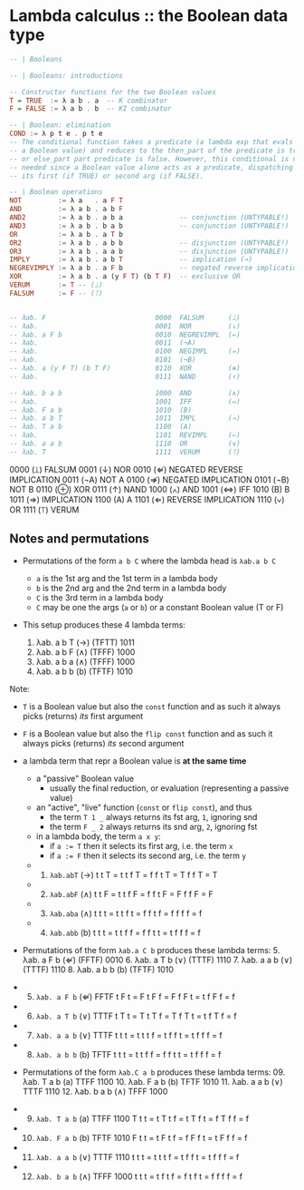 # Lambda calculus :: the Boolean data type

```hs
-- | Booleans

-- | Booleans: introductions

-- Constructor functions for the two Boolean values
T = TRUE  := λ a b . a  -- K combinator
F = FALSE := λ a b . b  -- KI combinator

-- | Boolean: elimination
COND := λ p t e . p t e
-- The conditional function takes a predicate (a lambda exp that evals to
-- a Boolean value) and reduces to the then_part of the predicate is true
-- or else_part part predicate is false. However, this conditional is not
-- needed since a Boolean value alone acts as a predicate, dispatching to
-- its first (if TRUE) or second arg (if FALSE).

-- | Boolean operations
NOT         := λ a   . a F T
AND         := λ a b . a b F
AND2        := λ a b . a b a              -- conjunction (UNTYPABLE!)
AND3        := λ a b . b a b              -- conjunction (UNTYPABLE!)
OR          := λ a b . a T b
OR2         := λ a b . a b b              -- disjunction (UNTYPABLE!)
OR3         := λ a b . a a b              -- disjunction (UNTYPABLE!)
IMPLY       := λ a b . a b T              -- implication (→)
NEGREVIMPLY := λ a b . a F b              -- negated reverse implication (⇍)
XOR         := λ a b . a (y F T) (b T F)  -- exclusive OR
VERUM       := T -- (⟘)
FALSUM      := F -- (⟙)


-- λab. F                           0000  FALSUM      (⟘)
-- λab.                             0001  NOR         (↓)
-- λab. a F b                       0010  NEGREVIMPL  (⇍)
-- λab.                             0011  (¬A)
-- λab.                             0100  NEGIMPL     (⇏)
-- λab.                             0101  (¬B)
-- λab. a (y F T) (b T F)           0110  XOR         (⊕)
-- λab.                             0111  NAND        (↑)

-- λab. b a b                       1000  AND         (∧)
-- λab.                             1001  IFF         (⇔)
-- λab. F a b                       1010  (B)
-- λab. a b T                       1011  IMPL        (⇒)
-- λab. T a b                       1100  (A)
-- λab.                             1101  REVIMPL     (⇐)
-- λab. a a b                       1110  OR          (∨)
-- λab. T                           1111  VERUM       (⟙)
```


0000 (⟘)  FALSUM
0001 (↓)  NOR
0010 (⇍)  NEGATED REVERSE IMPLICATION
0011 (¬A) NOT A
0100 (⇏)  NEGATED IMPLICATION
0101 (¬B) NOT B
0110 (⊕)  XOR
0111 (↑)  NAND
1000 (∧)  AND
1001 (⇔)  IFF
1010 (B)   B
1011 (⇒)  IMPLICATION
1100 (A)   A
1101 (⇐)  REVERSE IMPLICATION
1110 (∨)  OR
1111 (⟙)  VERUM


## Notes and permutations

- Permutations of the form `a b C` where the lambda head is `λab.a b C`
  - `a` is the 1st arg and the 1st term in a lambda body
  - `b` is the 2nd arg and the 2nd term in a lambda body
  - `C` is the 3rd term in a lambda body
  - `C` may be one the args (`a` or `b`) or a constant Boolean value (T or F)

- This setup produces these 4 lambda terms:
  1. λab. a b T  (→)   (TFTT) 1011
  2. λab. a b F  (∧)   (TFFF) 1000
  3. λab. a b a  (∧)   (TFFF) 1000
  4. λab. a b b  (b)   (TFTF) 1010

Note:
- `T` is a Boolean value but also the `const` function
  and as such it always picks (returns) *its* first argument
- `F` is a Boolean value but also the `flip const` function
  and as such it always picks (returns) *its* second argument
- a lambda term that repr a Boolean value is **at the same time**
  - a "passive" Boolean value
    - usually the final reduction, or evaluation (representing a passive value)
  - an "active", "live" function (`const` or `flip const`), and thus
    - the term `T 1 _` always returns its fst arg, `1`, ignoring snd
    - the term `F _ 2` always returns its snd arg, `2`, ignoring fst
  - in a lambda body, the term `a x y`:
    - if `a := T` then it selects its first arg, i.e. the term `x`
    - if `a := F` then it selects its second arg, i.e. the term `y`

  * 1. `λab.abT` (→)
    t t T = t
    t f T = f
    f t T = T
    f f T = T

  * 2. `λab.abF` (∧)
    t t F = t
    t f F = f
    f t F = F
    f f F = F

  * 3. `λab.aba` (∧)
    t t t = t
    t f t = f
    f t f = f
    f f f = f

  * 4. `λab.abb` (b)
    t t t = t
    t f f = f
    f t t = t
    f f f = f


- Permutations of the form `λab.a C b` produces these lambda terms:
  5. λab. a F b (⇍)  (FFTF) 0010
  6. λab. a T b (∨)   (TTTF) 1110
  7. λab. a a b (∨)   (TTTF) 1110
  8. λab. a b b (b)   (TFTF) 1010

* 5. `λab. a F b` (⇍) FFTF
  t F t = F
  t F f = F
  f F t = t
  f F f = f

* 6. `λab. a T b` (∨) TTTF
  t T t = T
  t T f = T
  f T t = t
  f T f = f

* 7. `λab. a a b` (∨) TTTF
  t t t = t
  t t f = t
  f f t = t
  f f f = f

* 8. `λab. a b b` (b) TFTF
  t t t = t
  t f f = f
  f t t = t
  f f f = f

- Permutations of the form `λab.C a b` produces these lambda terms:
  09. λab. T a b (a)   TTFF 1100
  10. λab. F a b (b)   TFTF 1010
  11. λab. a a b (∨)   TTTF 1110
  12. λab. b a b (∧)   TFFF 1000


* 09. `λab. T a b` (a) TTFF 1100
            T t t = t
            T t f = t
            T f t = f
            T f f = f

* 10.  `λab. F a b` (b) TFTF 1010
            F t t = t
            F t f = f
            F f t = t
            F f f = f

* 11. `λab. a a b` (∨) TTTF 1110
            t t t = t
            t t f = t
            f f t = t
            f f f = f

* 12. `λab. b a b` (∧) TFFF 1000
            t t t = t
            f t f = f
            t f t = f
            f f f = f
